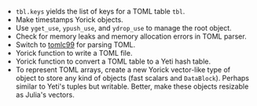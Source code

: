 - `tbl.keys` yields the list of keys for a TOML table `tbl`.
- Make timestamps Yorick objects.
- Use `yget_use`, `ypush_use`, and `ydrop_use` to manage the root object.
- Check for memory leaks and memory allocation errors in TOML
  parser.
- Switch to [tomlc99](https://github.com/cktan/tomlc99) for parsing TOML.
- Yorick function to write a TOML file.
- Yorick function to convert a TOML table to a Yeti hash table.
- To represent TOML arrays, create a new Yorick vector-like type of object to
  store any kind of objects (fast scalars and `DataBlock`). Perhaps similar to
  Yeti's tuples but writable. Better, make these objects resizable as Julia's
  vectors.
